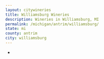 ```yaml
---
layout: citywineries
title: Williamsburg Wineries
description: Wineries in Williamsburg, MI
permalink: /michigan/antrim/williamsburg/
state: mi
county: antrim
city: williamsburg
---
```

-
